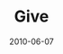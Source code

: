 ---
layout: music 
title: "Give"
series: "Lavish"
date: 2010-06-07 
description: "Brian Tome talks about what it looks like to give grace."
audio: "http://s3.amazonaws.com/crossroadsaudiomessages/Lavish05.mp3"
audio-duration: "28:59"
src: "http://www.crossroads.net/players/media/series/Lavish_190x110.jpg"
---
